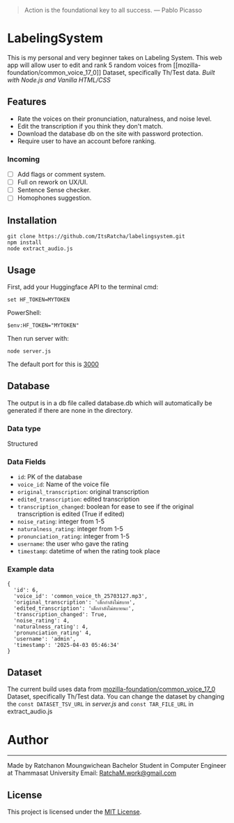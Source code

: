 > Action is the foundational key to all success.
> — Pablo Picasso
# LabelingSystem
This is my personal and very beginner takes on Labeling System. This web app will allow user to edit and rank 5 random voices from [[mozilla-foundation/common_voice_17_0]] Dataset, specifically Th/Test data.
*Built with Node.js and Vanilla HTML/CSS*

## Features
- Rate the voices on their pronunciation, naturalness, and noise level.
- Edit the transcription if you think they don't match.
- Download the database db on the site with password protection.
- Require user to have an account before ranking.
### Incoming
- [ ] Add flags or comment system.
- [ ] Full on rework on UX/UI.
- [ ] Sentence Sense checker.
- [ ] Homophones suggestion.

## Installation
```
git clone https://github.com/ItsRatcha/labelingsystem.git
npm install
node extract_audio.js
```

## Usage
First, add your Huggingface API to the terminal
cmd:
```
set HF_TOKEN=MYTOKEN
```
PowerShell:
```
$env:HF_TOKEN="MYTOKEN"
```
Then run server with:
```
node server.js
```
The default port for this is [3000](http://localhost:3000)

## Database
The output is in a db file called database.db which will automatically be generated if there are none in the directory.
### Data type
Structured
### Data Fields
- `id`: PK of the database
- `voice_id`: Name of the voice file
- `original_transcription`: original transcription
- `edited_transcription`: edited transcription
- `transcription_changed`: boolean for ease to see if the original transcription is edited (True if edited)
- `noise_rating`: integer from 1-5
- `naturalness_rating`: integer from 1-5
- `pronunciation_rating`: integer from 1-5
- `username`: the user who gave the rating
- `timestamp`: datetime of when the rating took place
### Example data
```
{
  'id': 6,
  'voice_id': 'common_voice_th_25703127.mp3',
  'original_transcription': 'เด็กกำลังไม่สบาย',
  'edited_transcription': 'เด็กกำลังไม่สบายนะ',
  'transcription_changed': True,
  'noise_rating': 4,
  'naturalness_rating': 4,
  'pronunciation_rating' 4,
  'username': 'admin',
  'timestamp': '2025-04-03 05:46:34'
}
```

## Dataset
The current build uses data from [mozilla-foundation/common_voice_17_0](https://huggingface.co/datasets/mozilla-foundation/common_voice_17_0)
 Dataset, specifically Th/Test data. You can change the dataset by changing the `const DATASET_TSV_URL` in *server.js* and `const TAR_FILE_URL` in extract_audio.js

# Author
---
Made by Ratchanon Moungwichean
Bachelor Student in Computer Engineer at Thammasat University
Email: RatchaM.work@gmail.com

## License
This project is licensed under the [MIT License](LICENSE).
